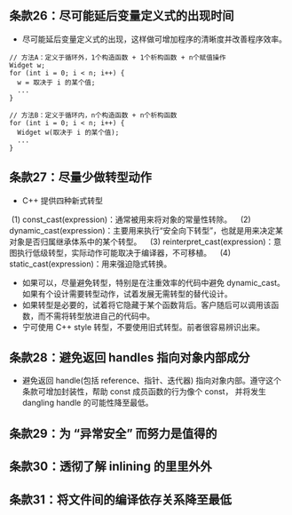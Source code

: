 ## 条款26：尽可能延后变量定义式的出现时间

* 尽可能延后变量定义式的出现，这样做可增加程序的清晰度并改善程序效率。

```
// 方法A：定义于循环外，1个构造函数 + 1个析构函数 + n个赋值操作
Widget w;
for (int i = 0; i < n; i++) {
  w = 取决于 i 的某个值;
  ...
}

// 方法B：定义于循环内，n个构造函数 + n个析构函数
for (int i = 0; i < n; i++) {
  Widget w(取决于 i 的某个值);
  ...
}
```

## 条款27：尽量少做转型动作

* C++ 提供四种新式转型

  (1) const_cast<T>(expression)：通常被用来将对象的常量性转除。
  
  (2) dynamic_cast<T>(expression)：主要用来执行“安全向下转型”，也就是用来决定某对象是否归属继承体系中的某个转型。
  
  (3) reinterpret_cast<T>(expression)：意图执行低级转型，实际动作可能取决于编译器，不可移植。
  
  (4) static_cast<T>(expression)：用来强迫隐式转换。

* 如果可以，尽量避免转型，特别是在注重效率的代码中避免 dynamic_cast。如果有个设计需要转型动作，试着发展无需转型的替代设计。
* 如果转型是必要的，试着将它隐藏于某个函数背后。客户随后可以调用该函数，而不需将转型放进自己的代码中。
* 宁可使用 C++ style 转型，不要使用旧式转型。前者很容易辨识出来。

## 条款28：避免返回 handles 指向对象内部成分

* 避免返回 handle(包括 reference、指针、迭代器) 指向对象内部。遵守这个条款可增加封装性，帮助 const 成员函数的行为像个 const，
  并将发生 dangling handle 的可能性降至最低。

## 条款29：为 “异常安全” 而努力是值得的

## 条款30：透彻了解 inlining 的里里外外

## 条款31：将文件间的编译依存关系降至最低

